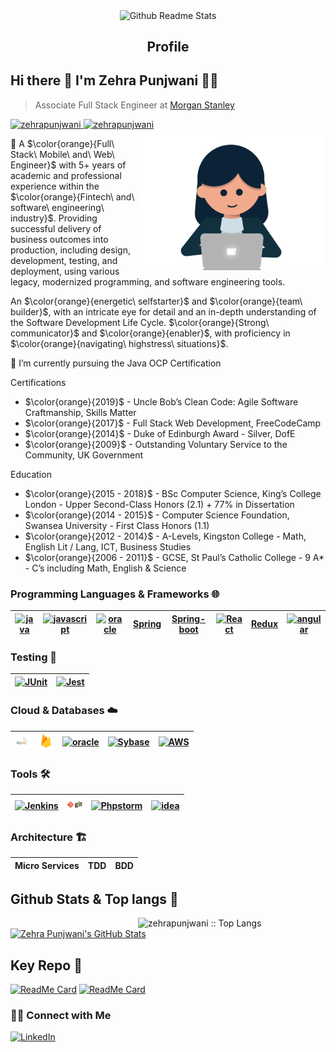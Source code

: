 <p align="center">
 <img width="100px" src="https://res.cloudinary.com/anuraghazra/image/upload/v1594908242/logo_ccswme.svg" align="center" alt="Github Readme Stats" />
 <h2 align="center">Profile</h2>
</p>

## Hi there 👋 I'm Zehra Punjwani 👩‍💻
> Associate Full Stack Engineer at [Morgan Stanley](https://www.morganstanley.com/)

<a href="https://github.com/zehrapunjwani">
  <img src="https://img.shields.io/github/followers/zehrapunjwani" alt="zehrapunjwani" >
</a>
<a href="https://github.com/zehrapunjwani">
   <img src="https://komarev.com/ghpvc/?username=zehrapunjwani" alt="zehrapunjwani" >
</a>

<br />

<img style="padding:0px;margin:0px;" align="right" height="auto" width="300" src="./developer.gif" alt="zehrapunjwani" />

<div>
 <p>
👀 A $\color{orange}{Full\ Stack\ Mobile\ and\ Web\ Engineer}$ with 5+ years of academic and professional experience within the $\color{orange}{Fintech\ and\ software\ engineering\ industry}$. Providing successful delivery of business outcomes into production, including design, development, testing, and deployment, using various legacy, modernized programming, and software engineering tools.
   
An $\color{orange}{energetic\ selfstarter}$ and $\color{orange}{team\ builder}$, with an intricate eye for detail and an in-depth understanding of the Software Development Life Cycle. $\color{orange}{Strong\ communicator}$ and $\color{orange}{enabler}$, with proficiency in $\color{orange}{navigating\ highstress\ situations}$.
   
🌱 I’m currently pursuing the Java OCP Certification
</p>

Certifications 
  - $\color{orange}{2019}$ - Uncle Bob’s Clean Code: Agile Software Craftmanship, Skills Matter
  - $\color{orange}{2017}$ - Full Stack Web Development, FreeCodeCamp
  - $\color{orange}{2014}$ - Duke of Edinburgh Award - Silver, DofE
  - $\color{orange}{2009}$ - Outstanding Voluntary Service to the Community, UK Government

Education
  - $\color{orange}{2015 - 2018}$ - BSc Computer Science, King’s College London - Upper Second-Class Honors (2.1) + 77% in Dissertation
  - $\color{orange}{2014 - 2015}$ - Computer Science Foundation, Swansea University - First Class Honors (1.1)
  - $\color{orange}{2012 - 2014}$ - A-Levels, Kingston College - Math, English Lit / Lang, ICT, Business Studies
  - $\color{orange}{2006 - 2011}$ - GCSE, St Paul’s Catholic College - 9 A* - C’s including Math, English & Science
</div>

### Programming Languages & Frameworks 🌐

| [<img src="https://logonoid.com/images/java-logo.png" alt="java" width="24">](https://www.java.com/) | [<img src="https://logonoid.com/images/javascript-logo.png" alt="javascript" width="24">](https://www.javascript.com/) | [<img src="https://logonoid.com/images/oracle-logo.png" alt="oracle" width="24">](https://www.oracle.com/java/technologies/appmodel.html) | [Spring](https://spring.io/) | [Spring-boot](https://spring.io/projects/spring-boot) |  [<img src="https://logonoid.com/images/react-logo.png" alt="React" width="24">](https://reactjs.org/) | [Redux](https://redux.js.org/) |  [<img src="https://logonoid.com/images/angularjs-logo.png" alt="angular" width="100">](https://angular.io/)
|---|---|---|---|---|---|---|---|

### Testing 🚧

| [<img src="https://junit.org/junit5/assets/img/junit5-logo.png" alt="JUnit" width="24">](https://junit.org/) | [<img src="https://miro.medium.com/max/300/1*veOyRtKTPeoqC_VlWNUc5Q.png" alt="Jest" width="24">](https://jestjs.io/)
|---|---|

### Cloud & Databases ☁️

| [<img src="https://raw.githubusercontent.com/github/explore/80688e429a7d4ef2fca1e82350fe8e3517d3494d/topics/mysql/mysql.png" alt="mysql" width="24">](https://www.mysql.com/) |  [<img src="https://raw.githubusercontent.com/github/explore/80688e429a7d4ef2fca1e82350fe8e3517d3494d/topics/firebase/firebase.png" alt="firebase" width="24">](https://firebase.google.com/) | [<img src="https://logonoid.com/images/oracle-logo.png" alt="oracle" width="24">](https://www.oracle.com/) | [<img src="http://photos.prnewswire.com/prnfull/20101203/MM12180LOGO?p=publish" alt="Sybase" width="24">](https://www.sap.com/products/acquired-brands/what-is-sybase.html) | [<img src="https://havecamerawilltravel.com/wp-content/uploads/2021/09/Amazon-Web-Services-logo-1.png" alt="AWS" width="100">](https://aws.amazon.com/)
|---|---|---|---|---|

### Tools 🛠️

| [<img src="https://upload.wikimedia.org/wikipedia/commons/thumb/e/e9/Jenkins_logo.svg/1200px-Jenkins_logo.svg.png" alt="Jenkins" width="24">](https://www.jenkins.io/) | [<img src="https://raw.githubusercontent.com/github/explore/80688e429a7d4ef2fca1e82350fe8e3517d3494d/topics/git/git.png" alt="Git" width="24">](https://git-scm.com/) |  [<img src="https://logonoid.com/images/phpstorm-logo.png" alt="Phpstorm" width="24">](https://www.jetbrains.com/phpstorm/) | [<img src="https://logonoid.com/images/intellij-idea-logo.png" alt="idea" width="20">](https://www.jetbrains.com/idea/)
|---|---|---|---|

### Architecture 🏗️

| Micro Services | TDD | BDD
|---|---|---|

## Github Stats & Top langs  🐐

<p>
  <img align="right" src="https://github-readme-stats.vercel.app/api/top-langs/?username=zehrapunjwani&langs_count=10&theme=tokyonight&layout=compact" alt="zehrapunjwani :: Top Langs" width="300" />
  
  [![Zehra Punjwani's GitHub Stats](https://github-readme-stats.vercel.app/api?username=zehrapunjwani&show_icons=true&count_private=true&count_public=true)](https://github.com/zehrapunjwani)
</p>

## Key Repo 👀
[![ReadMe Card](https://github-readme-stats.vercel.app/api/pin/?username=zehrapunjwani&repo=DataStructuresAlgorithms&theme=radical "DataStructuresAlgorithms")](https://github.com/ZehraPunjwani/DataStructuresAlgorithms)
[![ReadMe Card](https://github-readme-stats.vercel.app/api/pin/?username=zehrapunjwani&repo=InstituteOfCancerResearch&theme=highcontrast "InstituteOfCancerResearch")](https://github.com/ZehraPunjwani/InstituteOfCancerResearch)

<h3> 🤝🏻 Connect with Me </h3>

<p>
<a href="https://www.linkedin.com/in/zehrapunjwani/" target="_blank"><img alt="LinkedIn" src="https://img.shields.io/badge/LinkedIn-@zehrapunjwani-blue?style=flat&logo=linkedin"></a>
</p>


<!---
ZehraPunjwani/ZehraPunjwani is a ✨ special ✨ repository because its `README.md` (this file) appears on your GitHub profile.
You can click the Preview link to take a look at your changes.
--->
